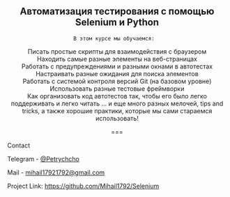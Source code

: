 
<div align="center">
<h2 align="center">Автоматизация тестирования с помощью Selenium и Python</h2>

  <p align="center">
  
    В этом курсе мы обучаемся:  

Писать простые скрипты для взаимодействия с браузером<br>
Находить самые разные элементы на веб-страницах<br>
Работать с предупреждениями и разными окнами в автотестах<br>
Настраивать разные ожидания для поиска элементов<br>
Работать с системой контроля версий Git (на базовом уровне)<br>
Использовать разные тестовые фреймворки<br>
Как организовать код автотестов так, чтобы его было легко поддерживать и легко читать
... и еще много разных мелочей, tips and tricks, а также хорошие практики, которые мы сами стараемся использовать!

===
</div>

<!-- CONTACT -->
Contact

Telegram - [@Petrychcho](https://t.me/Petrychcho)

Mail - mihail17921792@gmail.com

Project Link: https://github.com/Mihail1792/Selenium

